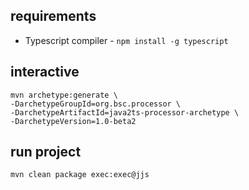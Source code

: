 
## requirements

* Typescript compiler - `npm install -g typescript`

## interactive
```
mvn archetype:generate \
-DarchetypeGroupId=org.bsc.processor \
-DarchetypeArtifactId=java2ts-processor-archetype \
-DarchetypeVersion=1.0-beta2
```


## run project


```
mvn clean package exec:exec@jjs
```
